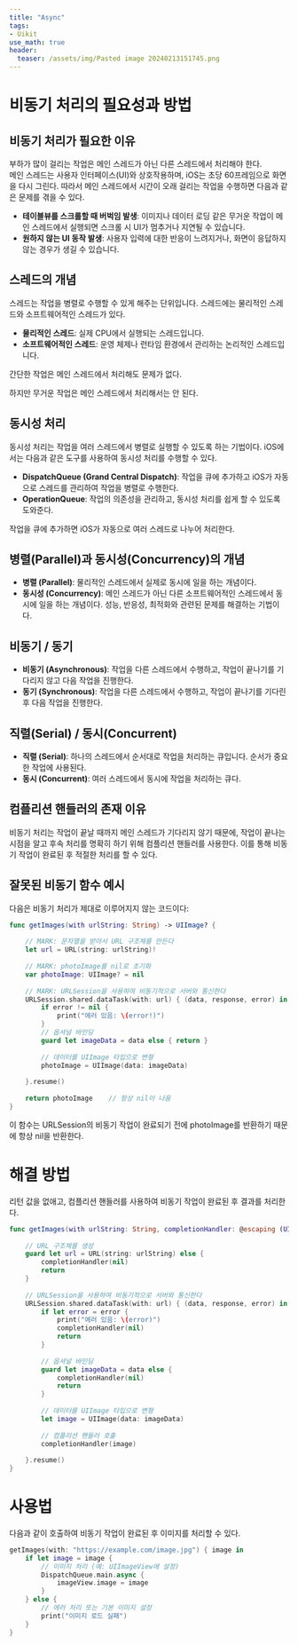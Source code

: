 ```yaml
---
title: "Async"
tags: 
- Uikit
use_math: true
header: 
  teaser: /assets/img/Pasted image 20240213151745.png
---
```



# 비동기 처리의 필요성과 방법

## 비동기 처리가 필요한 이유

부하가 많이 걸리는 작업은 메인 스레드가 아닌 다른 스레드에서 처리해야 한다.   
메인 스레드는 사용자 인터페이스(UI)와 상호작용하며, iOS는 초당 60프레임으로 화면을 다시 그린다. 따라서 메인 스레드에서 시간이 오래 걸리는 작업을 수행하면 다음과 같은 문제를 겪을 수 있다. 

- **테이블뷰를 스크롤할 때 버벅임 발생**: 이미지나 데이터 로딩 같은 무거운 작업이 메인 스레드에서 실행되면 스크롤 시 UI가 멈추거나 지연될 수 있습니다.
- **원하지 않는 UI 동작 발생**: 사용자 입력에 대한 반응이 느려지거나, 화면이 응답하지 않는 경우가 생길 수 있습니다.  
  
  
## 스레드의 개념

스레드는 작업을 병렬로 수행할 수 있게 해주는 단위입니다. 스레드에는 물리적인 스레드와 소프트웨어적인 스레드가 있다.  

- **물리적인 스레드**: 실제 CPU에서 실행되는 스레드입니다.
- **소프트웨어적인 스레드**: 운영 체제나 런타임 환경에서 관리하는 논리적인 스레드입니다.

<!-- ![스레드 개념](https://prod-files-secure.s3.us-west-2.amazonaws.com/a2bacc83-1924-4309-80e8-d18801d486d0/99e705a6-f9b8-48f4-88a6-4006e6e46f0d/image.png) -->

간단한 작업은 메인 스레드에서 처리해도 문제가 없다.

<!-- ![간단한 작업](https://prod-files-secure.s3.us-west-2.amazonaws.com/a2bacc83-1924-4309-80e8-d18801d486d0/1c93ac14-e4dd-4c17-9b9c-eefe0422137f/image.png) -->

하지만 무거운 작업은 메인 스레드에서 처리해서는 안 된다.

## 동시성 처리

동시성 처리는 작업을 여러 스레드에서 병렬로 실행할 수 있도록 하는 기법이다. iOS에서는 다음과 같은 도구를 사용하여 동시성 처리를 수행할 수 있다.

- **DispatchQueue (Grand Central Dispatch)**: 작업을 큐에 추가하고 iOS가 자동으로 스레드를 관리하여 작업을 병렬로 수행한다.
- **OperationQueue**: 작업의 의존성을 관리하고, 동시성 처리를 쉽게 할 수 있도록 도와준다.

<!-- ![동시성 처리](https://prod-files-secure.s3.us-west-2.amazonaws.com/a2bacc83-1924-4309-80e8-d18801d486d0/c4e52e6b-d03f-4d99-b4ba-e6cc2669f916/image.png) -->

작업을 큐에 추가하면 iOS가 자동으로 여러 스레드로 나누어 처리한다.

## 병렬(Parallel)과 동시성(Concurrency)의 개념

- **병렬 (Parallel)**: 물리적인 스레드에서 실제로 동시에 일을 하는 개념이다.
- **동시성 (Concurrency)**: 메인 스레드가 아닌 다른 소프트웨어적인 스레드에서 동시에 일을 하는 개념이다. 성능, 반응성, 최적화와 관련된 문제를 해결하는 기법이다.

## 비동기 / 동기

- **비동기 (Asynchronous)**: 작업을 다른 스레드에서 수행하고, 작업이 끝나기를 기다리지 않고 다음 작업을 진행한다.
- **동기 (Synchronous)**: 작업을 다른 스레드에서 수행하고, 작업이 끝나기를 기다린 후 다음 작업을 진행한다.

## 직렬(Serial) / 동시(Concurrent)

- **직렬 (Serial)**: 하나의 스레드에서 순서대로 작업을 처리하는 큐입니다. 순서가 중요한 작업에 사용된다.
- **동시 (Concurrent)**: 여러 스레드에서 동시에 작업을 처리하는 큐다.

## 컴플리션 핸들러의 존재 이유

비동기 처리는 작업이 끝날 때까지 메인 스레드가 기다리지 않기 때문에, 작업이 끝나는 시점을 알고 후속 처리를 명확히 하기 위해 컴플리션 핸들러를 사용한다. 이를 통해 비동기 작업이 완료된 후 적절한 처리를 할 수 있다.

## 잘못된 비동기 함수 예시

다음은 비동기 처리가 제대로 이루어지지 않는 코드이다:

```swift
func getImages(with urlString: String) -> UIImage? {
    
    // MARK: 문자열을 받아서 URL 구조체를 만든다
    let url = URL(string: urlString)!
    
    // MARK: photoImage를 nil로 초기화
    var photoImage: UIImage? = nil
    
    // MARK: URLSession을 사용하여 비동기적으로 서버와 통신한다
    URLSession.shared.dataTask(with: url) { (data, response, error) in
        if error != nil {
            print("에러 있음: \(error!)")
        }
        // 옵셔널 바인딩
        guard let imageData = data else { return }
        
        // 데이터를 UIImage 타입으로 변형
        photoImage = UIImage(data: imageData)
        
    }.resume()
    
    return photoImage    // 항상 nil이 나옴
}
```

이 함수는 URLSession의 비동기 작업이 완료되기 전에 photoImage를 반환하기 때문에 항상 nil을 반환한다.  
  
    

# 해결 방법

리턴 값을 없애고, 컴플리션 핸들러를 사용하여 비동기 작업이 완료된 후 결과를 처리한다.

```swift
func getImages(with urlString: String, completionHandler: @escaping (UIImage?) -> Void) {
    
    // URL 구조체를 생성
    guard let url = URL(string: urlString) else {
        completionHandler(nil)
        return
    }
    
    // URLSession을 사용하여 비동기적으로 서버와 통신한다
    URLSession.shared.dataTask(with: url) { (data, response, error) in
        if let error = error {
            print("에러 있음: \(error)")
            completionHandler(nil)
            return
        }
        
        // 옵셔널 바인딩
        guard let imageData = data else {
            completionHandler(nil)
            return
        }
        
        // 데이터를 UIImage 타입으로 변형
        let image = UIImage(data: imageData)
        
        // 컴플리션 핸들러 호출
        completionHandler(image)
        
    }.resume()
}
```

# 사용법
다음과 같이 호출하여 비동기 작업이 완료된 후 이미지를 처리할 수 있다.  
```swift
getImages(with: "https://example.com/image.jpg") { image in
    if let image = image {
        // 이미지 처리 (예: UIImageView에 설정)
        DispatchQueue.main.async {
            imageView.image = image
        }
    } else {
        // 에러 처리 또는 기본 이미지 설정
        print("이미지 로드 실패")
    }
}

```
